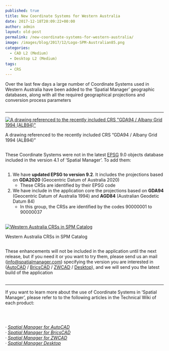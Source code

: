 ```yaml
---
published: true
title: New Coordinate Systems for Western Australia
date: 2017-12-18T20:09:22+00:00
author: admin
layout: old-post
permalink: /new-coordinate-systems-for-western-australia/
image: /images/blog/2017/12/Logo-SPM-Australian85.png
categories:
  - CAD L2 (Medium)
  - Desktop L2 (Medium)
tags:
  - CRS
---
```

<p>
  Over the last few days a large number of Coordinate Systems used in Western Australia have been added to the &#8216;Spatial Manager&#8217; geographic databases, along with all the required geographical projections and conversion process parameters<!--more-->
</p>

<h2>
</h2>

* * *

<div>
  <a href="/images/blog/2017/12/SPM-Western-Australia.png" target="_blank" rel="nofollow"><img src="/images/blog/2017/12/SPM-Western-Australia-1024x576.png" alt="A drawing referenced to the recently included CRS &quot;GDA94 / Albany Grid 1994 (ALB94)&quot;" width="625" height="352" srcset="/images/blog/2017/12/SPM-Western-Australia-1024x576.png 1024w, /images/blog/2017/12/SPM-Western-Australia-300x169.png 300w, /images/blog/2017/12/SPM-Western-Australia-768x432.png 768w, /images/blog/2017/12/SPM-Western-Australia-624x351.png 624w, /images/blog/2017/12/SPM-Western-Australia.png 1280w" sizes="(max-width: 625px) 100vw, 625px" /></a>
  
  <p>
    A drawing referenced to the recently included CRS &#8220;GDA94 / Albany Grid 1994 (ALB94)&#8221;
  </p>
</div>

<h2>
</h2>

These Coordinate Systems were not in the latest <a href="https://en.wikipedia.org/wiki/International_Association_of_Oil_%26_Gas_Producers#European_Petroleum_Survey_Group" target="_blank" rel="nofollow">EPSG</a> 9.0 objects database included in the version 4.1 of &#8216;Spatial Manager&#8217;. To add them:

## 

  1. We have **updated EPSG to version 9.2**. It includes the projections based on **GDA2020** (Geocentric Datum of Australia 2020) 
      * These CRSs are identified by their EPSG code
  2. We have include in the application core the projections based on **GDA94** (Geocentric Datum of Australia 1994) and **AGD84** (Australian Geodetic Datum 84) 
      * In this group, the CRSs are identified by the codes 90000001 to 90000037

## 

<div>
  <a href="/images/blog/2017/12/Western-Australia-in-SPM-Catalog.png" target="_blank" rel="nofollow"><img src="/images/blog/2017/12/Western-Australia-in-SPM-Catalog.png" alt="Western Australia CRSs in SPM Catalog" width="717" height="529" srcset="/images/blog/2017/12/Western-Australia-in-SPM-Catalog.png 717w, /images/blog/2017/12/Western-Australia-in-SPM-Catalog-300x221.png 300w, /images/blog/2017/12/Western-Australia-in-SPM-Catalog-624x460.png 624w" sizes="(max-width: 717px) 100vw, 717px" /></a>
  
  <p>
    Western Australia CRSs in SPM Catalog
  </p>
</div>

## 

These enhancements will not be included in the application until the next release, but if you need it or you want to try them, please send us an mail (<a href="mailto:info@spatialmanager.com" target="_blank" rel="nofollow">info@spatialmanager.com</a>) specifying the version you are interested in (<a href="http://www.spatialmanager.com/spm-forautocad/" target="_blank" rel="nofollow">AutoCAD</a> / <a href="http://www.spatialmanager.com/spm-forbricscad/" target="_blank" rel="nofollow">BricsCAD</a> / <a href="http://www.spatialmanager.com/spm-forzwcad/" target="_blank" rel="nofollow">ZWCAD</a> / <a href="http://www.spatialmanager.com/spm-desktop/" target="_blank" rel="nofollow">Desktop</a>), and we will send you the latest build of the application

## 

* * *

<p>
  If you want to learn more about the use of Coordinate Systems in &#8216;Spatial Manager&#8217;, please refer to to the following articles in the Technical Wiki of each product:
</p>

<h2>
</h2>

&nbsp;

<p>
  <em>· <a href="http://wiki.spatialmanager.com/index.php/Spatial_Manager%E2%84%A2_for_AutoCAD_-_FAQs:_Import#How_can_I_define_a_Transformation_of_coordinates.3F" target="_blank" rel="nofollow">Spatial Manager for AutoCAD</a></em><br /> <em>· <a href="http://wiki.spatialmanager.com/index.php/Spatial_Manager%E2%84%A2_for_BricsCAD_-_FAQs:_Import#How_can_I_define_a_Transformation_of_coordinates.3F" target="_blank" rel="nofollow">Spatial Manager for BricsCAD</a><br /> </em><em>· <a href="http://wiki.spatialmanager.com/index.php/Spatial_Manager%E2%84%A2_for_ZWCAD_-_FAQs:_Import#How_can_I_define_a_Transformation_of_coordinates.3F" target="_blank" rel="nofollow">Spatial Manager for ZWCAD</a><br /> · <a href="http://wiki.spatialmanager.com/index.php/Spatial_Manager_Desktop%E2%84%A2_-_FAQs:_Import_and_export#How_can_I_define_a_Transformation_of_coordinates.3F" target="_blank" rel="nofollow">Spatial Manager Desktop</a></em>
</p>